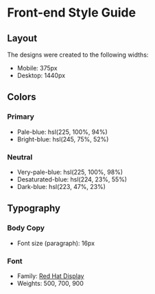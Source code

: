 # Front-end Style Guide

## Layout

The designs were created to the following widths:

- Mobile: 375px
- Desktop: 1440px

## Colors

### Primary

- Pale-blue: hsl(225, 100%, 94%)
- Bright-blue: hsl(245, 75%, 52%)

### Neutral

- Very-pale-blue: hsl(225, 100%, 98%)
- Desaturated-blue: hsl(224, 23%, 55%)
- Dark-blue: hsl(223, 47%, 23%)

## Typography

### Body Copy

- Font size (paragraph): 16px

### Font

- Family: [Red Hat Display](https://fonts.google.com/specimen/Red+Hat+Display)
- Weights: 500, 700, 900
